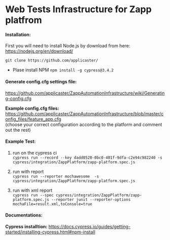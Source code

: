 # Web Tests Infrastructure for Zapp platfrom #



#### Installation: ####
First you will need to install Node.js by download from here:
https://nodejs.org/en/download/

`git clone https://github.com/applicaster/`<br>
* Plase install NPM `npm install -g cypress@3.4.2`


#### Generate config.cfg settings file: ####
https://github.com/applicaster/ZappAutomationInfrastructure/wiki/Generating-config.cfg<br>

__Example config.cfg files:__
https://github.com/applicaster/ZappAutomationInfrastructure/blob/master/config_files/feature_app.cfg<br>
(choose your correct configuration according to the platform and comment out the rest)

#### Example Test: ####
1. run on the cypress ci<br>
`cypress run --record --key dadd0520-0bc0-401f-9dfa-c2e94c982240 -s cypress/integration/ZappPlatform/zapp-platform.spec.js`

2. run with report<br>
`cypress run --reporter mochawesome  -s cypress/integration/ZappPlatform/zapp-platform.spec.js`    

3. run with xml report<br>
`cypress run --spec cypress/integration/ZappPlatform/zapp-platform.spec.js --reporter junit --reporter-options mochaFile=result.xml,toConsole=true`



#### Documentations: ####
__Cypress installtion:__ https://docs.cypress.io/guides/getting-started/installing-cypress.html#npm-install<br>




